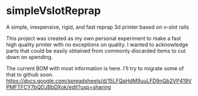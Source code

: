 # simpleVslotReprap
A simple, inexpensive, rigid, and fast reprap 3d printer based on v-slot rails

This project was created as my own personal experiment to make a fast high quality printer with no exceptions on quality.   I wanted to acknowledge parts that could be easily obtained from commonly discarded items to cut down on spending.

The current BOM with most information is here.  I'll try to migrate some of that to github soon.
https://docs.google.com/spreadsheets/d/15LFQaHdM9uuLFD9nQb2VP419VPMFTFCY7bQDJBbDXok/edit?usp=sharing
